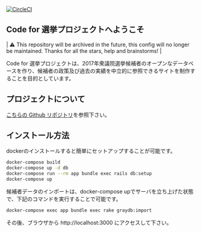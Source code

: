 [![CircleCI](https://circleci.com/gh/codeforjapan/codeforelection_front/tree/production.svg?style=svg)](https://circleci.com/gh/codeforjapan/codeforelection_front/tree/production)

## Code for 選挙プロジェクトへようこそ
| ⚠️ This repository will be archived in the future, this config will no longer be maintained. Thanks for all the stars, help and brainstorms! |


Code for 選挙プロジェクトは、2017年衆議院選挙候補者のオープンなデータベースを作り、候補者の政策及び過去の実績を中立的に参照できるサイトを制作することを目的としています。

## プロジェクトについて

[こちらの Github リポジトリ](https://github.com/codeforjapan/codeforelection)を参照下さい。

## インストール方法

dockerのインストールすると簡単にセットアップすることが可能です。

```bash
docker-compose build
docker-compose up -d db
docker-compose run --rm app bundle exec rails db:setup
docker-compose up
```


候補者データのインポートは、docker-compose upでサーバを立ち上げた状態で、下記のコマンドを実行することで可能です。

```bash
docker-compose exec app bundle exec rake graydb:import
```

その後、ブラウザから http://localhost:3000 にアクセスして下さい。

